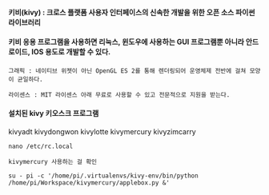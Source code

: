 #### 키비(kivy) : 크로스 플랫폼 사용자 인터페이스의 신속한 개발을 위한 오픈 소스 파이썬 라이브러리

#### 키비 응용 프로그램을 사용하면 리눅스, 윈도우에 사용하는 GUI 프로그램뿐 아니라 안드로이드, IOS 용도로 개발할 수 있다. 
```
그래픽 : 네이티브 위젯이 아닌 OpenGL ES 2를 통해 렌더링되어 운영체제 전반에 걸쳐 모양이 균일하다.

라이센스 : MIT 라이센스 아래 무료로 사용할 수 있고 전문적으로 지원을 받는다.
```

#### 설치된 kivy 키오스크 프로그램

kivyadt  kivydongwon  kivylotte  kivymercury  kivyzimcarry

```
nano /etc/rc.local

kivymercury 사용하는 걸 확인

su - pi -c '/home/pi/.virtualenvs/kivy-env/bin/python /home/pi/Workspace/kivymercury/applebox.py &'
```



